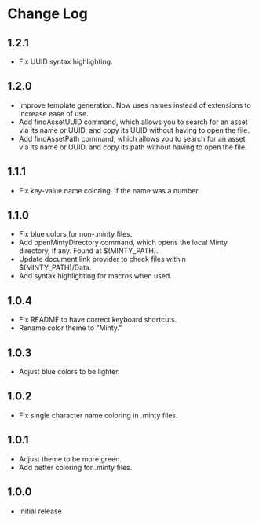 # Change Log

## 1.2.1

- Fix UUID syntax highlighting.

## 1.2.0

- Improve template generation. Now uses names instead of extensions to increase ease of use.
- Add findAssetUUID command, which allows you to search for an asset via its name or UUID, and copy its UUID without having to open the file.
- Add findAssetPath command, which allows you to search for an asset via its name or UUID, and copy its path without having to open the file.

## 1.1.1

- Fix key-value name coloring, if the name was a number.

## 1.1.0

- Fix blue colors for non-.minty files.
- Add openMintyDirectory command, which opens the local Minty directory, if any. Found at $(MINTY_PATH).
- Update document link provider to check files within $(MINTY_PATH)/Data.
- Add syntax highlighting for macros when used.

## 1.0.4

- Fix README to have correct keyboard shortcuts.
- Rename color theme to "Minty."

## 1.0.3

- Adjust blue colors to be lighter.

## 1.0.2

- Fix single character name coloring in .minty files.

## 1.0.1

- Adjust theme to be more green.
- Add better coloring for .minty files.

## 1.0.0

- Initial release